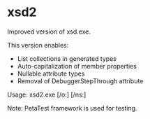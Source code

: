 xsd2
====

Improved version of xsd.exe.

This version enables:

* List collections in generated types
* Auto-capitalization of member properties
* Nullable attribute types
* Removal of DebuggerStepThrough attribute

Usage:
xsd2.exe <schema file> [/o:<output-directory>] [/ns:<namespace>]

Note:
PetaTest framework is used for testing.
